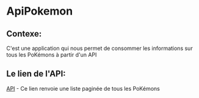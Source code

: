 # ApiPokemon
## Contexe:
C'est une application qui nous permet de consommer les informations sur tous les PoKémons à partir d'un API 
## Le lien de l'API: 
[API](https://pokeapi.co/api/v2/pokemon/) - Ce lien renvoie une liste paginée de tous les PoKémons


